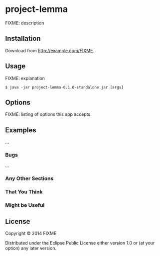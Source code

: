 # project-lemma

FIXME: description

## Installation

Download from http://example.com/FIXME.

## Usage

FIXME: explanation

    $ java -jar project-lemma-0.1.0-standalone.jar [args]

## Options

FIXME: listing of options this app accepts.

## Examples

...

### Bugs

...

### Any Other Sections
### That You Think
### Might be Useful

## License

Copyright © 2014 FIXME

Distributed under the Eclipse Public License either version 1.0 or (at
your option) any later version.
